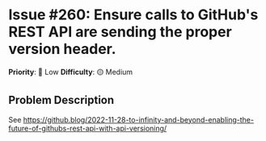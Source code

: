 # Issue #260: Ensure calls to GitHub's REST API are sending the proper version header.

**Priority**: 🚀 Low
**Difficulty**: 🟡 Medium

## Problem Description

See https://github.blog/2022-11-28-to-infinity-and-beyond-enabling-the-future-of-githubs-rest-api-with-api-versioning/
